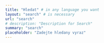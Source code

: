 ```yaml
---
title: "Hledat" # in any language you want
layout: "search" # is necessary
url: "search"
# description: "Description for Search"
summary: "search"
placeholder: "Zadejte hledany vyraz"
---
```

